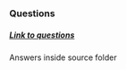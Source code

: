 
### Questions

##### [Link to questions](https://compro.mum.edu/sample-test/)

Answers inside source folder
